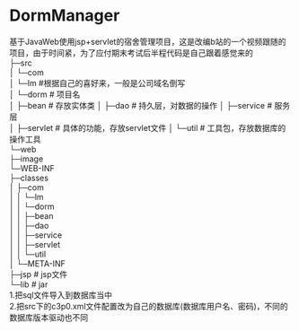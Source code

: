 # DormManager
基于JavaWeb使用jsp+servlet的宿舍管理项目，这是改编b站的一个视频跟随的项目，由于时间紧，为了应付期末考试后半程代码是自己跟着感觉来的  
├─src  
│  └─com  
│      └─lm   #根据自己的喜好来，一般是公司域名倒写  
│          └─dorm  # 项目名  
│              ├─bean # 存放实体类
│              ├─dao   # 持久层，对数据的操作
│              ├─service  # 服务层  
│              ├─servlet   # 具体的功能，存放servlet文件 
│              └─util   # 工具包，存放数据库的操作工具  
└─web  
    ├─image   
    └─WEB-INF  
        ├─classes  
        │  ├─com  
        │  │  └─lm  
        │  │	└─dorm  
        │  │		  ├─bean   
        │  │		  ├─dao  
        │  │		  ├─service  
        │  │		  ├─servlet  
        │  │ 		  └─util  
        │  └─META-INF  
        ├─jsp  # jsp文件  
        └─lib  # jar  
1.把sql文件导入到数据库当中  
2.把src下的c3p0.xml文件配置改为自己的数据库(数据库用户名、密码)，不同的数据库版本驱动也不同  

